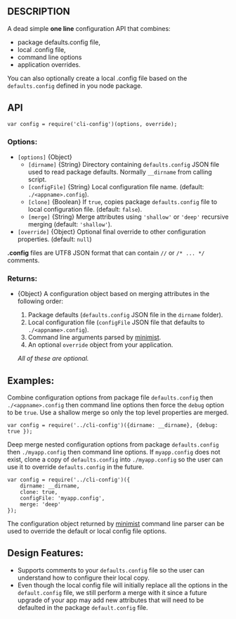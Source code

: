 ## DESCRIPTION 

A dead simple **one line** configuration API that combines:
 
- package defaults.config file,
- local .config file, 
- command line options 
- application overrides.  

You can also optionally create a local .config file based on the `defaults.config` defined in you node package.

## API

    var config = require('cli-config')(options, override);

### Options:

  - `[options]` {Object}
    - `[dirname]`		{String} Directory containing `defaults.config` JSON file used to read package defaults. Normally `__dirname` from calling script.
    - `[configFile]`	{String} Local configuration file name. (default: `./<appname>.config`).
    - `[clone]`	    	{Boolean} If `true`, copies package `defaults.config` file to local configuration file. (default: `false`).
    - `[merge]`			{String} Merge attributes using `'shallow'` or `'deep'` recursive merging (default: `'shallow'`).
  - `[override]`		{Object} Optional final override to other configuration properties.  (default: `null`) 

**.config** files are UTF8 JSON format that can contain `//` or `/* ... */` comments.

### Returns:

  - {Object} A configuration object based on merging attributes in the following order:
    1. Package defaults (`defaults.config` JSON file in the `dirname` folder).
    1. Local configuration file (`configFile` JSON file that defaults to `./<appname>.config`).
    1. Command line arguments parsed by [minimist](https://github.com/substack/minimist). 
    1. An optional `override` object from your application. 

	*All of these are optional.*
	
## Examples:

Combine configuration options from package file `defaults.config` then `./<appname>.config` then command line options then force the `debug` option to be `true`.  Use a shallow merge so only the top level properties are merged.  

	var config = require('../cli-config')({dirname: __dirname}, {debug: true });
	
Deep merge nested configuration options from package `defaults.config` then `./myapp.config` then command line options.  If `myapp.config` does not exist, clone a copy of `defaults.config` into `./myapp.config` so the user can use it to override `defaults.config` in the future.

	var config = require('../cli-config')({
		dirname: __dirname,
		clone: true,
		configFile: 'myapp.config',
		merge: 'deep'
	});

The configuration object returned by [minimist](https://github.com/substack/minimist) command line parser can be used to override the default or local config file options.

## Design Features:

  - Supports comments to your `defaults.config` file so the user can understand how to configure their local copy.
  - Even though the local config file will initially replace all the options in the `default.config` file, we still perform a merge with it since a future upgrade of your app may add new attributes that will need to be defaulted in the package `default.config` file.
